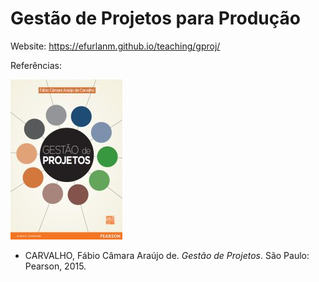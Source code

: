 # Gestão de Projetos para Produção

Website: <https://efurlanm.github.io/teaching/gproj/>

Referências:

![](img/carvalho.jpg)

- CARVALHO, Fábio Câmara Araújo de. *Gestão de Projetos*. São Paulo: Pearson, 2015.

